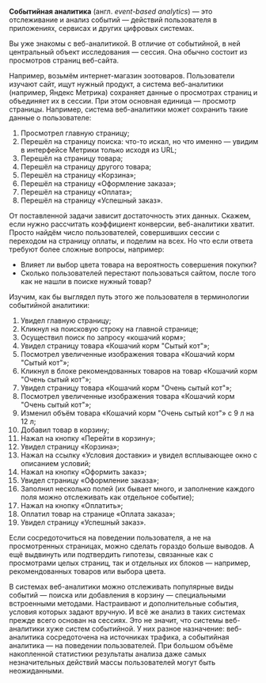 **Событийная аналитика** (англ. _event-based analytics_) — это отслеживание и анализ событий — действий пользователя в приложениях, сервисах и других цифровых системах.

Вы уже знакомы с веб-аналитикой. В отличие от событийной, в ней центральный объект исследования — сессия. Она обычно состоит из просмотров страниц веб-сайта.

Например, возьмём интернет-магазин зоотоваров. Пользователи изучают сайт, ищут нужный продукт, а система веб-аналитики (например, Яндекс Метрика) сохраняет данные о просмотрах страниц и объединяет их в сессии. При этом основная единица — просмотр страницы. Например, система веб-аналитики может сохранить такие данные о пользователе:

1. Просмотрел главную страницу;
2. Перешёл на страницу поиска: что-то искал, но что именно — увидим в интерфейсе Метрики только исходя из URL;
3. Перешёл на страницу товара;
4. Перешёл на страницу другого товара;
5. Перешёл на страницу «Корзина»;
6. Перешёл на страницу «Оформление заказа»;
7. Перешёл на страницу «Оплата»;
8. Перешёл на страницу «Успешный заказ».

От поставленной задачи зависит достаточность этих данных. Скажем, если нужно рассчитать коэффициент конверсии, веб-аналитики хватит. Просто найдём число пользователей, совершивших сессии с переходом на страницу оплаты, и поделим на всех. Но что если ответа требуют более сложные вопросы, например:

- Влияет ли выбор цвета товара на вероятность совершения покупки?
- Сколько пользователей перестают пользоваться сайтом, после того как не нашли в поиске нужный товар?


Изучим, как бы выглядел путь этого же пользователя в терминологии событийной аналитики:

1. Увидел главную страницу;
2. Кликнул на поисковую строку на главной странице;
3. Осуществил поиск по запросу «кошачий корм»;
4. Увидел страницу товара «Кошачий корм "Сытый кот"»;
5. Посмотрел увеличенные изображения товара «Кошачий корм "Сытый кот"»;
6. Кликнул в блоке рекомендованных товаров на товар «Кошачий корм "Очень сытый кот"»;
7. Увидел страницу товара «Кошачий корм "Очень сытый кот"»;
8. Посмотрел увеличенные изображения товара «Кошачий корм "Очень сытый кот"»;
9. Изменил объём товара «Кошачий корм "Очень сытый кот"» с 9 л на 12 л;
10. Добавил товар в корзину;
11. Нажал на кнопку «Перейти в корзину»;
12. Увидел страницу «Корзина»;
13. Нажал на ссылку «Условия доставки» и увидел всплывающее окно с описанием условий;
14. Нажал на кнопку «Оформить заказ»;
15. Увидел страницу «Оформление заказа»;
16. Заполнил несколько полей (их бывает много, и заполнение каждого поля можно отслеживать как отдельное событие);
17. Нажал на кнопку «Оплатить»;
18. Оплатил товар на странице «Оплата заказа»;
19. Увидел страницу «Успешный заказ».

Если сосредоточиться на поведении пользователя, а не на просмотренных страницах, можно сделать гораздо больше выводов. А ещё выдвинуть или подтвердить гипотезы, связанные как с просмотрами целых страниц, так и отдельных их блоков — например, рекомендованных товаров или выбора цвета.

В системах веб-аналитики можно отслеживать популярные виды событий — поиска или добавления в корзину — специальными встроенными методами. Настраивают и дополнительные события, условия которых задают вручную. И всё же анализ в таких системах прежде всего основан на сессиях. Это не значит, что системы веб-аналитики хуже систем событийной. У них разное назначение: веб-аналитика сосредоточена на источниках трафика, а событийная аналитика — на поведении пользователей. При большом объёме накопленной статистики результаты анализа даже самых незначительных действий массы пользователей могут быть неожиданными.


